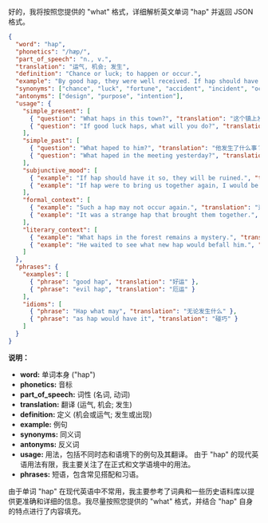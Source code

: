 好的，我将按照您提供的 "what" 格式，详细解析英文单词 "hap" 并返回 JSON 格式。

```json
{
  "word": "hap",
  "phonetics": "/hæp/",
  "part_of_speech": "n., v.",
  "translation": "运气, 机会; 发生",
  "definition": "Chance or luck; to happen or occur.",
  "example": "By good hap, they were well received. If hap should have it so, they will be ruined.",
  "synonyms": ["chance", "luck", "fortune", "accident", "incident", "occur", "befall"],
  "antonyms": ["design", "purpose", "intention"],
  "usage": {
    "simple_present": [
      { "question": "What haps in this town?", "translation": "这个镇上发生了什么？" },
      { "question": "If good luck haps, what will you do?", "translation": "如果好运降临，你会做什么？" }
    ],
    "simple_past": [
      { "question": "What haped to him?", "translation": "他发生了什么事？" },
      { "question": "What haped in the meeting yesterday?", "translation": "昨天会议上发生了什么？" }
    ],
    "subjunctive_mood": [
      { "example": "If hap should have it so, they will be ruined.", "translation": "万一发生这样的事，他们就会毁了。" },
      { "example": "If hap were to bring us together again, I would be grateful.", "translation": "如果运气让我们再次相遇，我将感激不尽。" }
    ],
    "formal_context": [
      { "example": "Such a hap may not occur again.", "translation": "这样的机会可能不会再发生了。" },
      { "example": "It was a strange hap that brought them together.", "translation": "将他们聚集在一起真是一件奇怪的巧合。" }
    ],
    "literary_context": [
      { "example": "What haps in the forest remains a mystery.", "translation": "森林里发生的事情仍然是个谜。" },
      { "example": "He waited to see what new hap would befall him.", "translation": "他等待着看看有什么新的遭遇会降临到他身上。" }
    ]
  },
  "phrases": {
    "examples": [
      { "phrase": "good hap", "translation": "好运" },
      { "phrase": "evil hap", "translation": "厄运" }
    ],
    "idioms": [
      { "phrase": "Hap what may", "translation": "无论发生什么" },
      { "phrase": "as hap would have it", "translation": "碰巧" }
    ]
  }
}
```

**说明：**

*   **word:** 单词本身 ("hap")
*   **phonetics:** 音标
*   **part\_of\_speech:** 词性 (名词, 动词)
*   **translation:** 翻译 (运气, 机会; 发生)
*   **definition:** 定义 (机会或运气; 发生或出现)
*   **example:** 例句
*   **synonyms:** 同义词
*   **antonyms:** 反义词
*   **usage:** 用法，包括不同时态和语境下的例句及其翻译。 由于 "hap" 的现代英语用法有限，我主要关注了在正式和文学语境中的用法。
*   **phrases:** 短语，包含常见搭配和习语。

由于单词 "hap" 在现代英语中不常用，我主要参考了词典和一些历史语料库以提供更准确和详细的信息。我尽量按照您提供的 "what" 格式，并结合 "hap" 自身的特点进行了内容填充。 